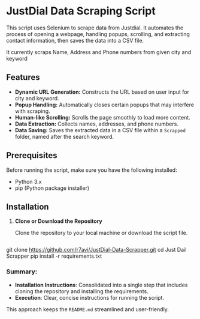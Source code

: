# JustDial Data Scraping Script

This script uses Selenium to scrape data from Justdial. It automates the process of opening a webpage, handling popups, scrolling, and extracting contact information, then saves the data into a CSV file.

It currently scraps Name, Address and Phone numbers from given city and keyword

## Features

- **Dynamic URL Generation:** Constructs the URL based on user input for city and keyword.
- **Popup Handling:** Automatically closes certain popups that may interfere with scraping.
- **Human-like Scrolling:** Scrolls the page smoothly to load more content.
- **Data Extraction:** Collects names, addresses, and phone numbers.
- **Data Saving:** Saves the extracted data in a CSV file within a `Scrapped` folder, named after the search keyword.

## Prerequisites

Before running the script, make sure you have the following installed:

- Python 3.x
- pip (Python package installer)

## Installation

1. **Clone or Download the Repository**

   Clone the repository to your local machine or download the script file.

   ```bash
git clone https://github.com/r7avi/JustDial-Data-Scrapper.git
cd Just Dail Scrapper
pip install -r requirements.txt


### Summary:
- **Installation Instructions**: Consolidated into a single step that includes cloning the repository and installing the requirements.
- **Execution**: Clear, concise instructions for running the script.

This approach keeps the `README.md` streamlined and user-friendly.
